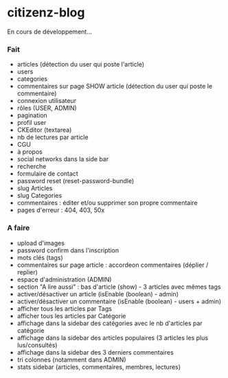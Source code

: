 # citizenz-blog
En cours de développement...

### Fait
- articles (détection du user qui poste l'article)
- users
- categories
- commentaires sur page SHOW article (détection du user qui poste le commentaire)
- connexion utilisateur
- rôles (USER, ADMIN)
- pagination
- profil user
- CKEditor (textarea)
- nb de lectures par article
- CGU
- à propos
- social networks dans la side bar
- recherche
- formulaire de contact
- password reset (reset-password-bundle)
- slug Articles
- slug Categories
- commentaires : éditer et/ou supprimer son propre commentaire
- pages d'erreur : 404, 403, 50x

### A faire
- upload d'images
- password confirm dans l'inscription
- mots clés (tags)
- commentaires sur page article : accordeon commentaires (déplier / replier)
- espace d'administration (ADMIN)
- section "A lire aussi" : bas d'article (show) - 3 articles avec mêmes tags
- activer/désactiver un article (isEnable (boolean) - admin)
- activer/désactiver un commentaire (isEnable (boolean) - users + admin)
- afficher tous les articles par Tags
- afficher tous les articles par Catégorie
- affichage dans la sidebar des catégories avec le nb d'articles par catégorie
- affichage dans la sidebar des articles populaires (3 articles les plus lus/consultés)
- affichage dans la sidebar des 3 derniers commentaires
- tri colonnes (notamment dans ADMIN)
- stats sidebar (articles, commentaires, membres, lectures)